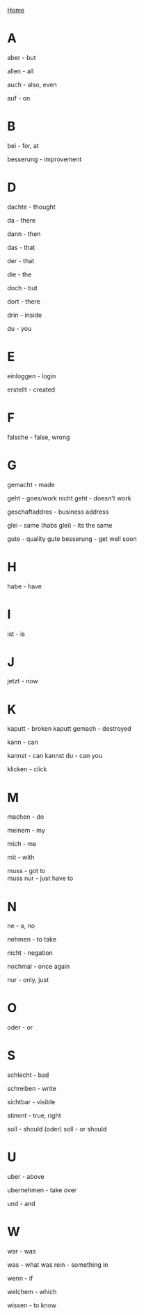 [Home](../README.md)

# A

aber - but

allen - all 

auch - also, even 

auf - on 

# B 

bei - for, at 

besserung - improvement

# D

dachte - thought

da - there

dann - then 

das - that

der - that 

die - the 

doch - but  

dort - there 

drin - inside 

du - you 

# E

einloggen - login

erstellt - created

# F

falsche - false, wrong 

# G 

gemacht - made

geht - goes/work
nicht geht - doesn't work 

geschaftaddres - business address

glei - same 
(habs glei) - its the same

gute - quality 
gute besserung - get well soon

# H

habe - have 

# I

ist - is 

# J 

jetzt - now 

# K

kaputt - broken 
kaputt gemach - destroyed

kann - can 

kannst - can 
kannst du - can you 

klicken - click 

# M

machen - do

meinem - my 

mich - me 

mit - with

muss - got to  
muss nur - just have to 

# N

ne - a, no 

nehmen - to take

nicht - negation 

nochmal - once again

nur - only, just

# O

oder - or 

# S

schlecht - bad 

schreiben - write

sichtbar - visible

stimmt - true, right

soll - should
(oder) soll - or should

# U 

uber - above

ubernehmen - take over

und - and 

# W 

war - was 

was - what 
was rein - something in 

wenn - if 

welchem - which

wissen - to know 